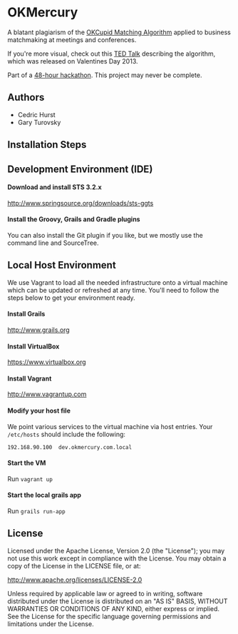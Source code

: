 # OKMercury

A blatant plagiarism of the [OKCupid Matching Algorithm](http://www.okcupid.com/help/match-percentages) applied to 
business matchmaking at meetings and conferences.

If you're more visual, check out this [TED Talk](http://ed.ted.com/lessons/inside-okcupid-the-math-of-online-dating-christian-rudder) describing the algorithm, which was released on
Valentines Day 2013.

Part of a [48-hour hackathon](http://mpitechcon.com/hackathon/).  This project may never be complete.

## Authors

* Cedric Hurst
* Gary Turovsky


## Installation Steps

## Development Environment (IDE)

#### Download and install STS 3.2.x

http://www.springsource.org/downloads/sts-ggts

#### Install the Groovy, Grails and Gradle plugins

You can also install the Git plugin if you like, but we mostly use the command line and SourceTree.

## Local Host Environment

We use Vagrant to load all the needed infrastructure onto a virtual machine which can be updated or refreshed at any
time.  You'll need to follow the steps below to get your environment ready.

#### Install Grails

http://www.grails.org

#### Install VirtualBox

https://www.virtualbox.org

#### Install Vagrant

http://www.vagrantup.com

#### Modify your host file

We point various services to the virtual machine via host entries.  Your `/etc/hosts` should include the following:

```
192.168.90.100  dev.okmercury.com.local
```

#### Start the VM

Run `vagrant up`


#### Start the local grails app

Run `grails run-app`


## License

Licensed under the Apache License, Version 2.0 (the "License"); you may not use this work except in compliance with the License. You may obtain a copy of the License in the LICENSE file, or at:

http://www.apache.org/licenses/LICENSE-2.0

Unless required by applicable law or agreed to in writing, software distributed under the License is distributed on an "AS IS" BASIS, WITHOUT WARRANTIES OR CONDITIONS OF ANY KIND, either express or implied. See the License for the specific language governing permissions and limitations under the License.
